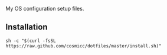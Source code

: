 
My OS configuration setup files.

## Installation

    sh -c "$(curl -fsSL https://raw.github.com/cosmicc/dotfiles/master/install.sh)"
